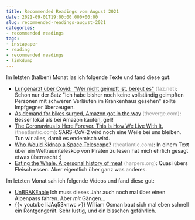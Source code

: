 ```yaml
---
title: Recommended Readings vom August 2021
date: 2021-09-01T19:00:00.000+00:00
slug: recommended-readings-august-2021
categories:
- recommended readings
tags:
- instapaper
- reading
- recommended readings
- linkdump
---
```


Im letzten (halben) Monat las ich folgende Texte und fand diese gut:

- [Lungenarzt über Covid:  "Wer nicht geimpft ist, bereut es"](https://www.faz.net/aktuell/gesellschaft/gesundheit/coronavirus/arzt-interviews/lungenarzt-ueber-covid-wer-nicht-geimpft-ist-bereut-es-17494037.html) <span style="color: #999999;">(faz.net)</span>: Schon nur der Satz "Ich habe bisher noch keine vollständig geimpften Personen mit schweren Verläufen im Krankenhaus gesehen" sollte Impfgegner überzeugen.
- [As demand for bikes surged, Amazon got in the way](https://www.theverge.com/22618306/pacific-northwest-components-bike-company-quit-amazon-support-indie-shops) <span style="color: #999999;">(theverge.com)</span>: Besser lokal als bei Amazon kaufen, gell!
- [The Coronavirus Is Here Forever. This Is How We Live With It.](https://www.theatlantic.com/science/archive/2021/08/how-we-live-coronavirus-forever/619783/) <span style="color: #999999;">(theatlantic.com)</span>: SARS-CoV-2 wird noch eine Weile bei uns bleiben. Tun wir alles, damit es endemisch wird.
- [Who Would Kidnap a Space Telescope?](https://www.theatlantic.com/science/archive/2021/03/nasa-james-webb-space-telescope-pirates/618268/) <span style="color: #999999;">(theatlantic.com)</span>: In einem Text über ein Weltraumteleskop von Piraten zu lesen hat mich ehrlich gesagt etwas überrascht :)
- [Eating the Whale. A personal history of meat](https://harpers.org/archive/2021/09/eating-the-whale-a-personal-history-of-meat-wyatt-williams/) <span style="color: #999999;">(harpers.org)</span>: Quasi übers Fleisch essen. Aber eigentlich über ganz was anderes.

Im letzten Monat sah ich folgende Videos und fand diese gut:

- [UnBRAKEable](https://www.redbull.com/int-en/films/unbrakeable-film) Ich muss dieses Jahr auch noch mal über einen Alpenpass fahren. Aber *mit* Gängen...
- {{< youtube IiJAq53knwc >}} William Osman baut sich mal eben schnell ein Röntgengerät. Sehr lustig, und ein bisschen gefährlich.

